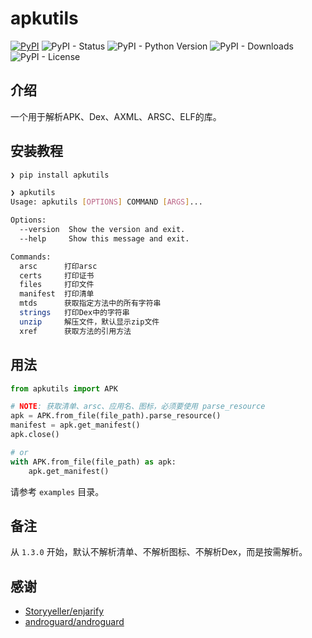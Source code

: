 # apkutils

[![PyPI](https://img.shields.io/pypi/v/apkutils?style=for-the-badge)](https://pypi.org/project/apkutils/) ![PyPI - Status](https://img.shields.io/pypi/status/apkutils?style=for-the-badge) ![PyPI - Python Version](https://img.shields.io/pypi/pyversions/apkutils?style=for-the-badge) ![PyPI - Downloads](https://img.shields.io/pypi/dw/apkutils?style=for-the-badge) ![PyPI - License](https://img.shields.io/pypi/l/apkutils?style=for-the-badge)

## 介绍

一个用于解析APK、Dex、AXML、ARSC、ELF的库。

## 安装教程

```bash
❯ pip install apkutils

❯ apkutils
Usage: apkutils [OPTIONS] COMMAND [ARGS]...

Options:
  --version  Show the version and exit.
  --help     Show this message and exit.

Commands:
  arsc      打印arsc
  certs     打印证书
  files     打印文件
  manifest  打印清单
  mtds      获取指定方法中的所有字符串
  strings   打印Dex中的字符串
  unzip     解压文件，默认显示zip文件
  xref      获取方法的引用方法
```

## 用法

```python
from apkutils import APK

# NOTE: 获取清单、arsc、应用名、图标，必须要使用 parse_resource
apk = APK.from_file(file_path).parse_resource()
manifest = apk.get_manifest()
apk.close()

# or
with APK.from_file(file_path) as apk:
    apk.get_manifest()
```

请参考 `examples` 目录。

## 备注

从 `1.3.0` 开始，默认不解析清单、不解析图标、不解析Dex，而是按需解析。

## 感谢

- [Storyyeller/enjarify](https://github.com/Storyyeller/enjarify)
- [androguard/androguard](https://github.com/androguard/androguard)
